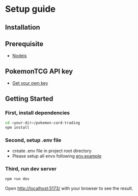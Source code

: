 # Setup guide

## Installation

## Prerequisite

- [Nodejs](https://nodejs.org/en/download/current)

## PokemonTCG API key

- [Get your own key](https://dev.pokemontcg.io/)

## Getting Started

### First, install dependencies

```bash
cd <your-dir>/pokemon-card-trading
npm install
```

### Second, setup .env file

- create .env file in project root directory
- Please setup all envs following [env.example](./env.example)

### Third, run dev server

```bash
npm run dev
```

Open [http://localhost:5173/](http://localhost:5173) with your browser to see the result.
